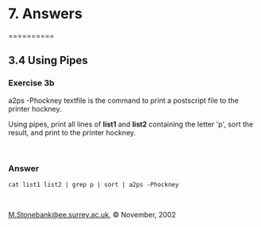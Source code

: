# 7. Answers

==========

3.4 Using Pipes
---------------

### Exercise 3b

a2ps -Phockney textfile is the command to print a postscript file to the
printer hockney.

Using pipes, print all lines of **list1** and **list2** containing the
letter 'p', sort the result, and print to the printer hockney.

 

### Answer

    cat list1 list2 | grep p | sort | a2ps -Phockney

 

M.Stonebank@ee.surrey.ac.uk, © November, 2002
